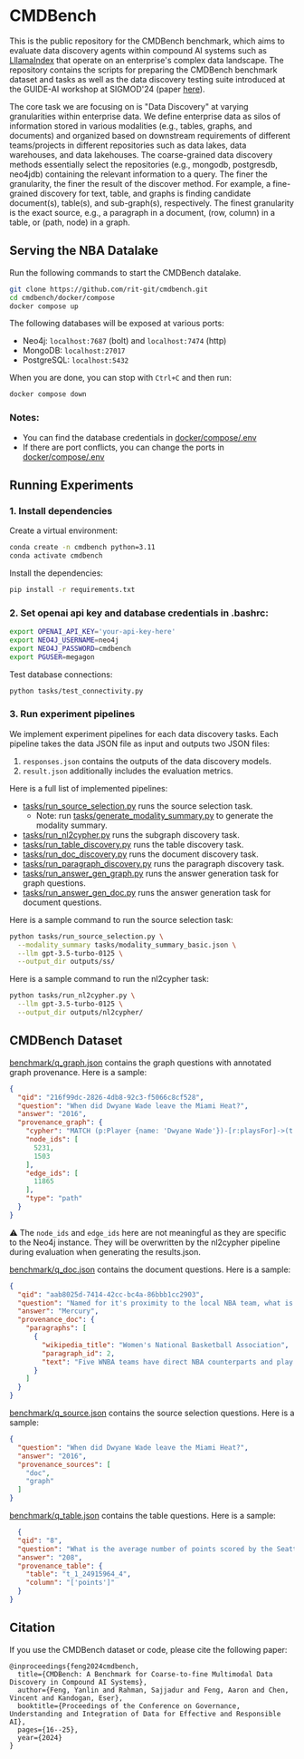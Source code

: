 # CMDBench

This is the public repository for the CMDBench benchmark, which aims to evaluate data discovery agents within compound AI systems such as [LllamaIndex](https://www.llamaindex.ai/) that operate on an enterprise's complex data landscape. The repository contains the scripts for preparing the CMDBench benchmark dataset and tasks as well as the data discovery testing suite introduced at the GUIDE-AI workshop at SIGMOD'24 (paper [here](https://dl.acm.org/doi/10.1145/3665601.3669846)).

The core task we are focusing on is "Data Discovery" at varying granularities within enterprise data. We define enterprise data as silos of information stored in various modalities (e.g., tables, graphs, and documents) and organized based on downstream requirements of different teams/projects in different repositories such as data lakes, data warehouses, and data lakehouses. The coarse-grained data discovery methods
essentially select the repositories (e.g., mongodb, postgresdb, neo4jdb) containing the relevant information to a query. The finer the
granularity, the finer the result of the discover method. For example, a fine-grained discovery for text, table, and
graphs is finding candidate document(s), table(s), and sub-graph(s), respectively. The finest granularity is the exact
source, e.g., a paragraph in a document, (row, column) in a table, or (path, node) in a graph.


## Serving the NBA Datalake

Run the following commands to start the CMDBench datalake.

```bash
git clone https://github.com/rit-git/cmdbench.git
cd cmdbench/docker/compose
docker compose up
```

 The following databases will be exposed at various ports:
- Neo4j: `localhost:7687` (bolt) and `localhost:7474` (http)
- MongoDB: `localhost:27017`
- PostgreSQL: `localhost:5432`

When you are done, you can stop with `Ctrl+C` and then run:
```bash
docker compose down
```

### Notes:
- You can find the database credentials in [docker/compose/.env](docker/compose/.env)
- If there are port conflicts, you can change the ports in [docker/compose/.env](docker/compose/.env)


## Running Experiments

### 1. Install dependencies

Create a virtual environment:

```bash
conda create -n cmdbench python=3.11
conda activate cmdbench
```

Install the dependencies:

```bash
pip install -r requirements.txt
```

### 2. Set openai api key and database credentials in .bashrc:

```bash
export OPENAI_API_KEY='your-api-key-here'
export NEO4J_USERNAME=neo4j
export NEO4J_PASSWORD=cmdbench
export PGUSER=megagon
```

Test database connections:

```bash
python tasks/test_connectivity.py
```

### 3. Run experiment pipelines

We implement experiment pipelines for each data discovery tasks. Each pipeline takes the data JSON file as input and
outputs two JSON files:

1. `responses.json` contains the outputs of the data discovery models.
2. `result.json` additionally includes the evaluation metrics.

Here is a full list of implemented pipelines:

- [tasks/run_source_selection.py](tasks/run_source_selection.py) runs the source selection task.
    - Note: run [tasks/generate_modality_summary.py](tasks/generate_modality_summary.py) to generate the modality summary.
- [tasks/run_nl2cypher.py](tasks/run_nl2cypher.py) runs the subgraph discovery task.
- [tasks/run_table_discovery.py](tasks/run_table_discovery.py) runs the table discovery task.
- [tasks/run_doc_discovery.py](tasks/run_doc_discovery.py) runs the document discovery task.
- [tasks/run_paragraph_discovery.py](tasks/run_paragraph_discovery.py) runs the paragraph discovery task.
- [tasks/run_answer_gen_graph.py](tasks/run_answer_gen_graph.py) runs the answer generation task for graph questions.
- [tasks/run_answer_gen_doc.py](tasks/run_answer_gen_doc.py) runs the answer generation task for document questions.

Here is a sample command to run the source selection task:

```bash
python tasks/run_source_selection.py \
  --modality_summary tasks/modality_summary_basic.json \
  --llm gpt-3.5-turbo-0125 \
  --output_dir outputs/ss/
```

Here is a sample command to run the nl2cypher task:

```bash
python tasks/run_nl2cypher.py \
  --llm gpt-3.5-turbo-0125 \
  --output_dir outputs/nl2cypher/
```


## CMDBench Dataset

[benchmark/q_graph.json](./benchmark/q_graph.json) contains the graph questions with annotated graph provenance. Here is a sample:

```json
{
  "qid": "216f99dc-2826-4db8-92c3-f5066c8cf528",
  "question": "When did Dwyane Wade leave the Miami Heat?",
  "answer": "2016",
  "provenance_graph": {
    "cypher": "MATCH (p:Player {name: 'Dwyane Wade'})-[r:playsFor]->(t:Team {name: 'Miami Heat'}) RETURN r.end_time AS leave_time",
    "node_ids": [
      5231,
      1503
    ],
    "edge_ids": [
      11865
    ],
    "type": "path"
  }
}
```

⚠️ The `node_ids` and `edge_ids` here are not meaningful as they are specific to the Neo4j instance. They will be overwritten by the nl2cypher pipeline during evaluation when generating the results.json.

[benchmark/q_doc.json](./benchmark/q_doc.json) contains the document questions. Here is a sample:

```json
{
  "qid": "aab8025d-7414-42cc-bc4a-86bbb1cc2903",
  "question": "Named for it's proximity to the local NBA team, what is the name of the WNBA team in Phoenix?",
  "answer": "Mercury",
  "provenance_doc": {
    "paragraphs": [
      {
        "wikipedia_title": "Women's National Basketball Association",
        "paragraph_id": 2,
        "text": "Five WNBA teams have direct NBA counterparts and play in the same arena: the Atlanta Dream, Indiana Fever, Los Angeles Sparks, Minnesota Lynx, and Phoenix Mercury. The Chicago Sky, Connecticut Sun, Dallas Wings, Las Vegas Aces, New York Liberty, Seattle Storm, and Washington Mystics do not share an arena with a direct NBA counterpart, although four of the seven (the Sky, the Wings, the Liberty, and the Mystics) share a market with an NBA counterpart, and the Storm shared an arena and market with an NBA team at the time of its founding. The Sky, the Sun, the Wings, the Aces, the Sparks, and the Storm are all independently owned.\n"
      }
    ]
  }
}
```

[benchmark/q_source.json](./benchmark/q_source.json) contains the source selection questions. Here is a sample:

```json
{
  "question": "When did Dwyane Wade leave the Miami Heat?",
  "answer": "2016",
  "provenance_sources": [
    "doc",
    "graph"
  ]
}
```

[benchmark/q_table.json](./benchmark/q_table.json) contains the table questions. Here is a sample:

```json
  {
  "qid": "8",
  "question": "What is the average number of points scored by the Seattle Storm players in the 2005 season?",
  "answer": "208",
  "provenance_table": {
    "table": "t_1_24915964_4",
    "column": "['points']"
  }
}
```

## Citation

If you use the CMDBench dataset or code, please cite the following paper:

```
@inproceedings{feng2024cmdbench,
  title={CMDBench: A Benchmark for Coarse-to-fine Multimodal Data Discovery in Compound AI Systems},
  author={Feng, Yanlin and Rahman, Sajjadur and Feng, Aaron and Chen, Vincent and Kandogan, Eser},
  booktitle={Proceedings of the Conference on Governance, Understanding and Integration of Data for Effective and Responsible AI},
  pages={16--25},
  year={2024}
}
```
